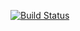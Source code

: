[![Build Status](https://travis-ci.org/GuanxinLi/CSE110w5Lab.svg?branch=master)](https://travis-ci.org/sharimik/Travis)
